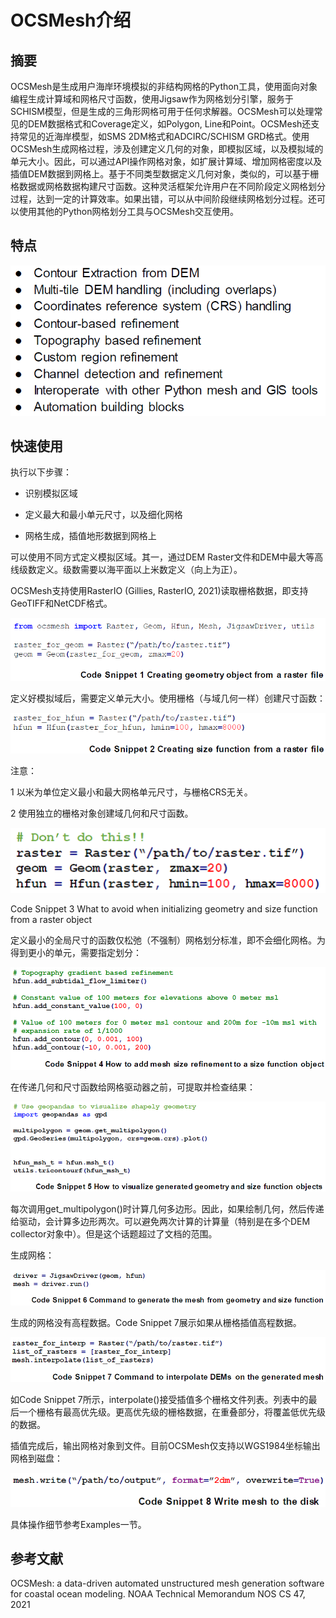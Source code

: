 # OCSMesh介绍

## 摘要

OCSMesh是生成用户海岸环境模拟的非结构网格的Python工具，使用面向对象编程生成计算域和网格尺寸函数，使用Jigsaw作为网格划分引擎，服务于SCHISM模型，但是生成的三角形网格可用于任何求解器。OCSMesh可以处理常见的DEM数据格式和Coverage定义，如Polygon,
Line和Point。OCSMesh还支持常见的近海岸模型，如SMS 2DM格式和ADCIRC/SCHISM
GRD格式。使用OCSMesh生成网格过程，涉及创建定义几何的对象，即模拟区域，以及模拟域的单元大小。因此，可以通过API操作网格对象，如扩展计算域、增加网格密度以及插值DEM数据到网格上。基于不同类型数据定义几何对象，类似的，可以基于栅格数据或网格数据构建尺寸函数。这种灵活框架允许用户在不同阶段定义网格划分过程，达到一定的计算效率。如果出错，可以从中间阶段继续网格划分过程。还可以使用其他的Python网格划分工具与OCSMesh交互使用。

## 特点

![](./media/image1.png)

## 快速使用

执行以下步骤：

-   识别模拟区域

-   定义最大和最小单元尺寸，以及细化网格

-   网格生成，插值地形数据到网格上

可以使用不同方式定义模拟区域。其一，通过DEM
Raster文件和DEM中最大等高线级数定义。级数需要以海平面以上米数定义（向上为正）。

OCSMesh支持使用RasterIO (Gillies, RasterIO,
2021)读取栅格数据，即支持GeoTIFF和NetCDF格式。

![](./media/image2.png)

定义好模拟域后，需要定义单元大小。使用栅格（与域几何一样）创建尺寸函数：

![](./media/image3.png)

注意：

1 以米为单位定义最小和最大网格单元尺寸，与栅格CRS无关。

2 使用独立的栅格对象创建域几何和尺寸函数。

![](./media/image4.png)

Code Snippet 3 What to avoid when initializing geometry and size
function from a raster object

定义最小的全局尺寸的函数仅松弛（不强制）网格划分标准，即不会细化网格。为得到更小的单元，需要指定划分：

![](./media/image5.png)

在传递几何和尺寸函数给网格驱动器之前，可提取并检查结果：

![](./media/image6.png)

每次调用get_multipolygon()时计算几何多边形。因此，如果绘制几何，然后传递给驱动，会计算多边形两次。可以避免两次计算的计算量（特别是在多个DEM
collector对象中）。但是这个话题超过了文档的范围。

生成网格：

![](./media/image7.png)

生成的网格没有高程数据。Code Snippet 7展示如果从栅格插值高程数据。

![](./media/image8.png)

如Code Snippet
7所示，interpolate()接受插值多个栅格文件列表。列表中的最后一个栅格有最高优先级。更高优先级的栅格数据，在重叠部分，将覆盖低优先级的数据。

插值完成后，输出网格对象到文件。目前OCSMesh仅支持以WGS1984坐标输出网格到磁盘：

![](./media/image9.png)

具体操作细节参考Examples一节。

## 参考文献

OCSMesh: a data-driven automated unstructured mesh generation software
for coastal ocean modeling. NOAA Technical Memorandum NOS CS 47, 2021
